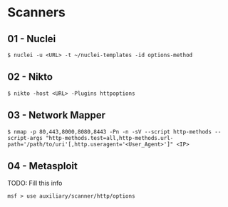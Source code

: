 # Scanners

## 01 - Nuclei

```
$ nuclei -u <URL> -t ~/nuclei-templates -id options-method
```

## 02 - Nikto

```
$ nikto -host <URL> -Plugins httpoptions
```

## 03 - Network Mapper

```
$ nmap -p 80,443,8000,8080,8443 -Pn -n -sV --script http-methods --script-args "http-methods.test=all,http-methods.url-path='/path/to/uri'[,http.useragent='<User_Agent>']" <IP>
```

## 04 - Metasploit

TODO: Fill this info

```
msf > use auxiliary/scanner/http/options
```
